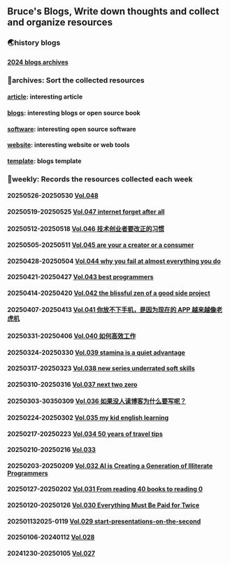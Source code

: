 ## Bruce's Blogs, Write down thoughts and collect and organize resources

### 🌏history blogs

#### [2024 blogs archives](./2024/README2024.md)

### 📌archives: Sort the collected resources

#### [article](./archives/article.md): interesting article

#### [blogs](./archives/blogs.md): interesting blogs or open source book

#### [software](./archives/software.md): interesting open source software

#### [website](./archives/website.md): interesting website or web tools

#### [template](./archives/template.md): blogs template

### 📰weekly: Records the resources collected each week

#### 20250526-20250530 [Vol.048](./weekly/Vol048.md)

#### 20250519-20250525 [Vol.047 internet forget after all](./weekly/Vol047.md)

#### 20250512-20250518 [Vol.046 技术创业者要改正的习惯](./weekly/Vol046.md)

#### 20250505-20250511 [Vol.045 are your a creator or a consumer](./weekly/Vol045.md)

#### 20250428-20250504 [Vol.044 why you fail at almost everything you do](./weekly/Vol044.md)

#### 20250421-20250427 [Vol.043 best programmers](./weekly/Vol043.md)

#### 20250414-20250420 [Vol.042 the blissful zen of a good side project](./weekly/Vol042.md)

#### 20250407-20250413 [Vol.041 你放不下手机，是因为现在的 APP 越来越像老虎机](./weekly/Vol041.md)

#### 20250331-20250406 [Vol.040 如何高效工作](./weekly/Vol040.md)

#### 20250324-20250330 [Vol.039 stamina is a quiet advantage](./weekly/Vol039.md)

#### 20250317-20250323 [Vol.038 new series underrated soft skills](./weekly/Vol038.md)

#### 20250310-20250316 [Vol.037 next two zero](./weekly/Vol037.md)

#### 20250303-30350309 [Vol.036 如果没人读博客为什么要写呢？](./weekly/Vol036.md)

#### 20250224-20250302 [Vol.035 my kid english learning](./weekly/Vol035.md)

#### 20250217-20250223 [Vol.034 50 years of travel tips](./weekly/Vol034.md)

#### 20250210-20250216 [Vol.033](./weekly/Vol033.md)

#### 20250203-20250209 [Vol.032 AI is Creating a Generation of Illiterate Programmers](./weekly/Vol032.md)

#### 20250127-20250202 [Vol.031 From reading 40 books to reading 0](./weekly/Vol031.md)

#### 20250120-20250126 [Vol.030 Everything Must Be Paid for Twice](./weekly/Vol030.md)

#### 202501132025-0119 [Vol.029 start-presentations-on-the-second](./weekly/Vol029.md)

#### 20250106-20240112 [Vol.028](./weekly/Vol028.md)

#### 20241230-20250105 [Vol.027](./weekly/Vol027.md)